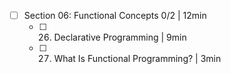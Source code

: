  - [ ] Section 06: Functional Concepts 0/2 | 12min
	 - [ ] 26. Declarative Programming | 9min
	 - [ ] 27. What Is Functional Programming? | 3min
